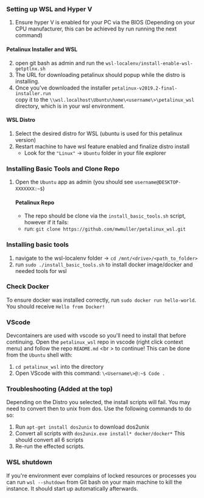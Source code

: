### Setting up WSL and Hyper V

1) Ensure hyper V is enabled for your PC via the BIOS (Depending on your CPU manufacturer, this can be achieved by run running the next command)

#### Petalinux Installer and WSL
2) open git bash as admin and run the ```wsl-localenv/install-enable-wsl-getptlnx.sh```
3) The URL for downloading petalinux should popup while the distro is installing.
4) Once you've downloaded the installer ```petalinux-v2019.2-final-installer.run```<br />
copy it to the ```\\wsl.localhost\Ubuntu\home\<username\>\petalinux_wsl``` directory, which is in your wsl environment. 

#### WSL Distro
1) Select the desired distro for WSL (ubuntu is used for this petalinux version)
2) Restart machine to have wsl feature enabled and finalize distro install
    - Look for the ```"Linux"``` -> ```Ubuntu``` folder in your file explorer

### Installing Basic Tools and Clone Repo
1) Open the ```Ubuntu``` app as admin (you should see ```username@DESKTOP-XXXXXXX:~$```)
    #### Petalinux Repo
    - The repo should be clone via the ```install_basic_tools.sh``` script, however if it fails:
    - run: ```git clone https://github.com/mwmuller/petalinux_wsl.git```

### Installing basic tools
1) navigate to the wsl-localenv folder -> ```cd /mnt/<drive>/<path_to_folder>```
2) run ```sudo ./install_basic_tools.sh``` to install docker image/docker and needed tools for wsl

### Check Docker
To ensure docker was installed correctly, run ```sudo docker run hello-world```.
You should receive ```Hello from Docker!```

### VScode

Devcontainers are used with vscode so you'll need to install that before continuing. 
Open the ```petalinux_wsl``` repo in vscode (right click context menu) and follow the repo ```README.md``` <br \>
to continue!
This can be done from the ```Ubuntu``` shell with:
1) ```cd petalinux_wsl``` into the directory
2) Open VScode with this command:  ```\<Username\>@:~$ Code .```

### Troubleshooting (Added at the top)
Depending on the Distro you selected, the install scripts will fail. You may need to convert
then to unix from dos.
Use the following commands to do so:
1) Run ```apt-get install dos2unix``` to download dos2unix
2) Convert all scripts with ```dos2unix.exe install* docker/docker*``` This should convert all 6 scripts
3) Re-run the effected scripts.

### WSL shutdown
If you're environment ever complains of locked resources or processes you can run ```wsl --shutdown```
from Git bash on your main machine to kill the instance. It should start up automatically afterwards.